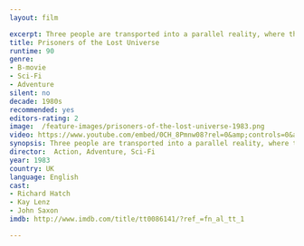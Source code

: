 ```yaml
---
layout: film

excerpt: Three people are transported into a parallel reality, where they find they must use modern technology, but medieval weapons, in order to save the citizenry from a murderous warlord.
title: Prisoners of the Lost Universe
runtime: 90
genre:
- B-movie
- Sci-Fi
- Adventure
silent: no
decade: 1980s
recommended: yes
editors-rating: 2
image:  /feature-images/prisoners-of-the-lost-universe-1983.png
video: https://www.youtube.com/embed/0CH_8Pmnw08?rel=0&amp;controls=0&amp;showinfo=0
synopsis: Three people are transported into a parallel reality, where they find they must use modern technology, but medieval weapons, in order to save the citizenry from a murderous warlord.
director:  Action, Adventure, Sci-Fi 
year: 1983
country: UK
language: English
cast: 
- Richard Hatch
- Kay Lenz
- John Saxon
imdb: http://www.imdb.com/title/tt0086141/?ref_=fn_al_tt_1

--- 
```

